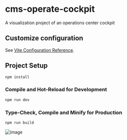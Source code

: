 # cms-operate-cockpit
A visualization project of an operations center cockpit

## Customize configuration

See [Vite Configuration Reference](https://vitejs.dev/config/).

## Project Setup

```sh
npm install
```

### Compile and Hot-Reload for Development

```sh
npm run dev
```

### Type-Check, Compile and Minify for Production

```sh
npm run build
```

![image](https://github.com/chen688L/cms-operate-cockpit/src/assets/img/demo.jpg)